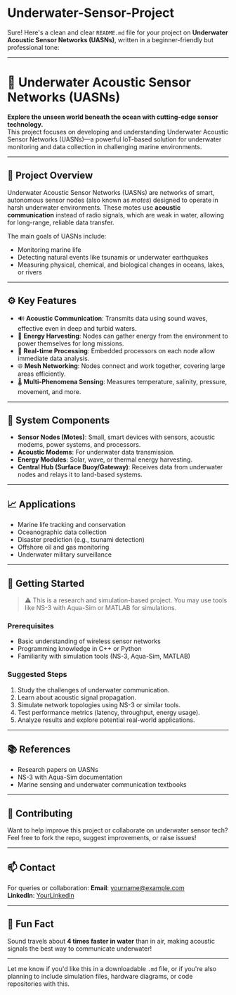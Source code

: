 # Underwater-Sensor-Project
Sure! Here's a clean and clear `README.md` file for your project on **Underwater Acoustic Sensor Networks (UASNs)**, written in a beginner-friendly but professional tone:

---

# 🌊 Underwater Acoustic Sensor Networks (UASNs)

**Explore the unseen world beneath the ocean with cutting-edge sensor technology.**  
This project focuses on developing and understanding Underwater Acoustic Sensor Networks (UASNs)—a powerful IoT-based solution for underwater monitoring and data collection in challenging marine environments.

---

## 📌 Project Overview

Underwater Acoustic Sensor Networks (UASNs) are networks of smart, autonomous sensor nodes (also known as *motes*) designed to operate in harsh underwater environments. These motes use **acoustic communication** instead of radio signals, which are weak in water, allowing for long-range, reliable data transfer.

The main goals of UASNs include:

- Monitoring marine life
- Detecting natural events like tsunamis or underwater earthquakes
- Measuring physical, chemical, and biological changes in oceans, lakes, or rivers

---

## ⚙️ Key Features

- 🔊 **Acoustic Communication**: Transmits data using sound waves, effective even in deep and turbid waters.
- 🔋 **Energy Harvesting**: Nodes can gather energy from the environment to power themselves for long missions.
- 🧠 **Real-time Processing**: Embedded processors on each node allow immediate data analysis.
- 🌐 **Mesh Networking**: Nodes connect and work together, covering large areas efficiently.
- 🌡️ **Multi-Phenomena Sensing**: Measures temperature, salinity, pressure, movement, and more.

---

## 🧱 System Components

- **Sensor Nodes (Motes)**: Small, smart devices with sensors, acoustic modems, power systems, and processors.
- **Acoustic Modems**: For underwater data transmission.
- **Energy Modules**: Solar, wave, or thermal energy harvesting.
- **Central Hub (Surface Buoy/Gateway)**: Receives data from underwater nodes and relays it to land-based systems.

---

## 📈 Applications

- Marine life tracking and conservation
- Oceanographic data collection
- Disaster prediction (e.g., tsunami detection)
- Offshore oil and gas monitoring
- Underwater military surveillance

---

## 🚀 Getting Started

> ⚠️ This is a research and simulation-based project. You may use tools like NS-3 with Aqua-Sim or MATLAB for simulations.

### Prerequisites

- Basic understanding of wireless sensor networks
- Programming knowledge in C++ or Python
- Familiarity with simulation tools (NS-3, Aqua-Sim, MATLAB)

### Suggested Steps

1. Study the challenges of underwater communication.
2. Learn about acoustic signal propagation.
3. Simulate network topologies using NS-3 or similar tools.
4. Test performance metrics (latency, throughput, energy usage).
5. Analyze results and explore potential real-world applications.

---

## 📚 References

- Research papers on UASNs
- NS-3 with Aqua-Sim documentation
- Marine sensing and underwater communication textbooks

---

## 🤝 Contributing

Want to help improve this project or collaborate on underwater sensor tech?  
Feel free to fork the repo, suggest improvements, or raise issues!

---

## 📫 Contact

For queries or collaboration:
**Email**: yourname@example.com  
**LinkedIn**: [YourLinkedIn](https://linkedin.com/in/yourprofile)

---

## 🧠 Fun Fact

Sound travels about **4 times faster in water** than in air, making acoustic signals the best way to communicate underwater!

---

Let me know if you'd like this in a downloadable `.md` file, or if you're also planning to include simulation files, hardware diagrams, or code repositories with this.
